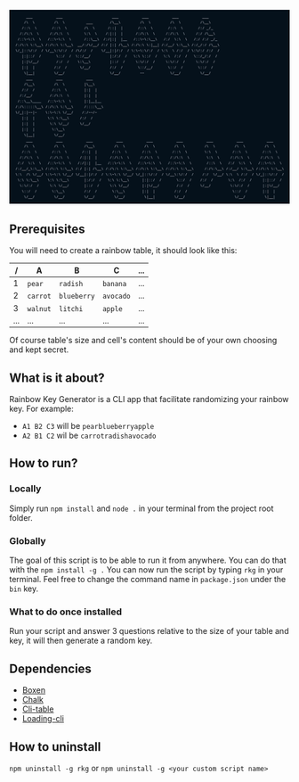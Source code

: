 ![alt text](./assets/rkg_title.png "Rainbow Key Generator")

## Prerequisites
You will need to create a rainbow table, it should look like this: 

| / | A | B | C | ... |
| --- | --- | --- | --- | --- |
| 1 | `pear` | `radish` | `banana` | ... |
| 2 | `carrot` | `blueberry` | `avocado` | ... |
| 3 | `walnut` | `litchi` | `apple` | ... |
| ... | ... | ... | ... | ... |

Of course table's size and cell's content should be of your own choosing and kept secret.

## What is it about?
Rainbow Key Generator is a CLI app that facilitate randomizing your rainbow key.
For example:
* `A1 B2 C3`  will be  `pearblueberryapple`
* `A2 B1 C2`  wil be  `carrotradishavocado`

## How to run?

### Locally
Simply run `npm install` and `node .` in your terminal from the project root folder.

### Globally
The goal of this script is to be able to run it from anywhere. 
You can do that with the `npm install -g .`
You can now run the script by typing `rkg` in your terminal. 
Feel free to change the command name in `package.json` under the `bin` key.

### What to do once installed
Run your script and answer 3 questions relative to the size of your table and key, it will then generate a random key.

## Dependencies
* [Boxen](https://github.com/sindresorhus/boxen "Boxen's github")
* [Chalk](https://github.com/chalk/chalk "Chalk's github")
* [Cli-table](https://github.com/Automattic/cli-table "Cli table's github")
* [Loading-cli](https://github.com/jaywcjlove/loading-cli "Loading cli's github")

## How to uninstall
`npm uninstall -g rkg` or `npm uninstall -g <your custom script name>`
